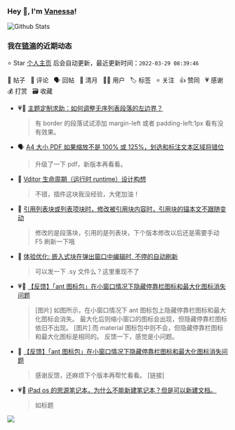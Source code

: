 ### Hey 👋, I'm [Vanessa](http://vanessa.b3log.org/)!

![Github Stats](https://github-readme-stats.vercel.app/api?username=Vanessa219&show_icons=true)

<!--events start -->

### 我在[链滴](https://ld246.com)的近期动态

⭐️ Star [个人主页](https://github.com/Vanessa219/Vanessa219) 后会自动更新，最近更新时间：`2022-03-29 08:39:46`

📝 帖子 &nbsp; 💬 评论 &nbsp; 🗣 回帖 &nbsp; 🌙 清月 &nbsp; 👨‍💻 用户 &nbsp; 🏷️ 标签 &nbsp; ⭐️ 关注 &nbsp; 👍 赞同 &nbsp; 💗 感谢 &nbsp; 💰 打赏 &nbsp; 🗃 收藏

* 💗💬 [主题定制求助：如何调整无序列表段落的左边界？](https://ld246.com/article/1648430079324/comment/1648433212660#comments)

  > 有 border 的段落试试添加 margin-left 或者 padding-left:1px 看有没有效果。
* 🗣 [A4 大小 PDF 如果缩放不是 100% 或 125%，划选和标注文本区域将错位](https://ld246.com/article/1648024666172/comment/1648389582746#comments)

  > 升级了一下 pdf，新版本再看看。
* 💬 [Vditor 生命周期（运行时 runtime）设计构想](https://ld246.com/article/1644516848043/comment/1648436005173#comments)

  > 不错，插件这块我没经验，大佬加油！
* 💬 [引用列表块或列表项块时，修改被引用块内容时，引用块的锚本文不跟随变动](https://ld246.com/article/1648277657811/comment/1648368062188#comments)

  > 修改的是段落块，引用的是列表块，下个版本修改以后还是需要手动 F5 刷新一下哦
* 💬 [体验优化: 嵌入式块在弹出窗口中编辑时, 不停的自动刷新](https://ld246.com/article/1648306850895/comment/1648365001543#comments)

  > 可以发一下 .sy 文件么？这里重现不了
* 💗📝 [【反馈】「ant 图标包」在小窗口情况下隐藏停靠栏图标和最大化图标消失问题](https://ld246.com/article/1648265877598)

  > [图片] 如图所示，在小窗口情况下 ant 图标包上隐藏停靠栏图标和最大化图标会消失。 最大化后则缩小窗口的图标会出现，但隐藏停靠栏图标依旧不出现。 [图片] 而 material 图标包中则不会，但隐藏停靠栏图标和最大化图标是相同的。 反馈一下，感觉是小问题。
* 💬 [【反馈】「ant 图标包」在小窗口情况下隐藏停靠栏图标和最大化图标消失问题](https://ld246.com/article/1648265877598/comment/1648362630269#comments)

  > 感谢反馈，还麻烦下个版本再帮忙看看。 [链接]
* 💗📝 [iPad os 的思源笔记本，为什么不能新建笔记本？但是可以新建文档。](https://ld246.com/article/1648256214986)

  > 如标题


<!--events end -->

<a title="Hits" target="_blank" href="https://github.com/Vanessa219/Vanessa219"><img src="https://hits.b3log.org/Vanessa219/Vanessa219.svg"></a>
